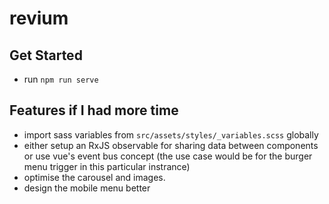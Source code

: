 # revium

## Get Started
- run `npm run serve`

## Features if I had more time
- import sass variables from `src/assets/styles/_variables.scss` globally
- either setup an RxJS observable for sharing data between components or use vue's event bus concept (the use case would be for the burger menu trigger in this particular instrance)
- optimise the carousel and images.
- design the mobile menu better